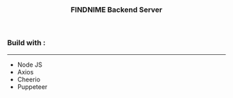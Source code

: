 
<div align="center">
    <h3> FINDNIME Backend Server </h3>
</div>
<br>

<h3> Build with : </h3>
<hr>
<ul>
    <li> Node JS </li>
    <li> Axios </li>
    <li> Cheerio </li>
    <li> Puppeteer </li>
</ul>
